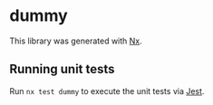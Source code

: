 # dummy

This library was generated with [Nx](https://nx.dev).

## Running unit tests

Run `nx test dummy` to execute the unit tests via [Jest](https://jestjs.io).
